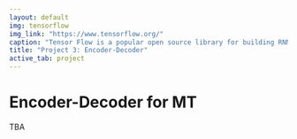 ```yaml
---
layout: default
img: tensorflow
img_link: "https://www.tensorflow.org/"
caption: "Tensor Flow is a popular open source library for building RNNs (and other useful things)."
title: "Project 3: Encoder-Decoder"
active_tab: project
---
```


# Encoder-Decoder for MT

TBA


